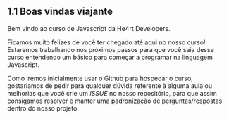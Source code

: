 ## 1.1 Boas vindas viajante

Bem vindo ao curso de Javascript da He4rt Developers.

Ficamos muito felizes de você ter chegado até aqui no nosso curso! Estaremos trabalhando nos próximos passos
para que você saia desse curso entendendo um básico para começar a programar na linguagem Javascript.

Como iremos inicialmente usar o Github para hospedar o curso, gostariamos de pedir para qualquer dúvida 
referente à alguma aula ou melhorias que você crie um <i>ISSUE</i> no nosso repositório, para que assim 
consigamos resolver e manter uma padronização de perguntas/respostas dentro do nosso projeto.
